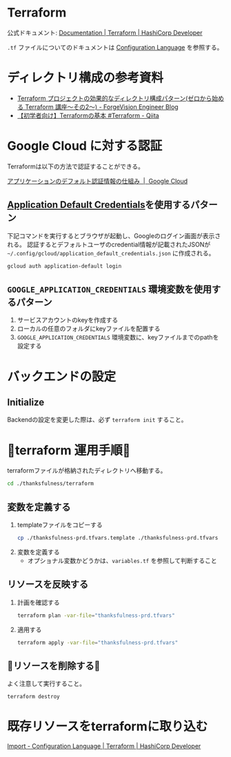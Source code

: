 # Terraform

公式ドキュメント: [Documentation | Terraform | HashiCorp Developer](https://developer.hashicorp.com/terraform/docs)

`.tf` ファイルについてのドキュメントは [Configuration Language](https://developer.hashicorp.com/terraform/language) を参照する。

# ディレクトリ構成の参考資料

- [Terraform プロジェクトの効果的なディレクトリ構成パターン(ゼロから始める Terraform 講座～その2～) - ForgeVision Engineer Blog](https://techblog.forgevision.com/entry/Terraform/directory)
- [【初学者向け】Terraformの基本 #Terraform - Qiita](https://qiita.com/yutaroud/items/75915228d787f7b41fed)

# Google Cloud に対する認証

Terraformは以下の方法で認証することができる。

[アプリケーションのデフォルト認証情報の仕組み  |  Google Cloud](https://cloud.google.com/docs/authentication/application-default-credentials?hl=ja)

## [Application Default Credentials](https://cloud.google.com/sdk/gcloud/reference/auth/application-default)を使用するパターン

下記コマンドを実行するとブラウザが起動し、Googleのログイン画面が表示される。
認証するとデフォルトユーザのcredential情報が記載されたJSONが `~/.config/gcloud/application_default_credentials.json` に作成される。

```bash
gcloud auth application-default login
```

## `GOOGLE_APPLICATION_CREDENTIALS` 環境変数を使用するパターン

1. サービスアカウントのkeyを作成する
2. ローカルの任意のフォルダにkeyファイルを配置する
3. `GOOGLE_APPLICATION_CREDENTIALS` 環境変数に、keyファイルまでのpathを設定する

# バックエンドの設定

## Initialize

Backendの設定を変更した際は、必ず `terraform init` すること。

# 📝terraform 運用手順📝

terraformファイルが格納されたディレクトリへ移動する。

```bash
cd ./thanksfulness/terraform
```

## 変数を定義する

1. templateファイルをコピーする
    ```bash
    cp ./thanksfulness-prd.tfvars.template ./thanksfulness-prd.tfvars
    ```
2. 変数を定義する
    - オプショナル変数かどうかは、`variables.tf` を参照して判断すること

## リソースを反映する

1. 計画を確認する
    ```bash
    terraform plan -var-file="thanksfulness-prd.tfvars"
    ```
2. 適用する
    ```bash
    terraform apply -var-file="thanksfulness-prd.tfvars"
    ```

## 🚨リソースを削除する🚨

よく注意して実行すること。

```bash
terraform destroy
```

# 既存リソースをterraformに取り込む

[Import - Configuration Language | Terraform | HashiCorp Developer](https://developer.hashicorp.com/terraform/language/import)
